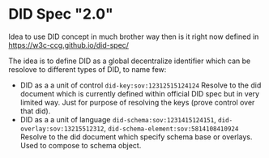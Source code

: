 # DID Spec "2.0"

Idea to use DID concept in much brother way then is it right now defined in https://w3c-ccg.github.io/did-spec/

The idea is to define DID as a global decentralize identifier which can be resolove to different types of DID, to name few:

* DID as a a unit of control `did-key:sov:12312515124124`
  Resolve to the did document which is currently defined within official DID spec but in very limited way. Just for purpose of resolving the keys (prove control over that did).
* DID as a a unit of language `did-schema:sov:1231415124151`, `did-overlay:sov:13215512312`, `did-schema-element:sov:5814108410924`
  Resolve to the did document which specify schema base or overlays. Used to compose to schema object.

